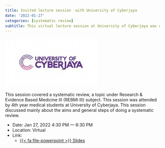 ```yaml
---
title: Invited lecture session  with University of Cyberjaya
date: '2022-01-27'
categories: [systematic review]
subtitle: This virtual lecture session at University of Cyberjaya was organised for Research & Evidence Based Medicine III (REBMI III) for systematic review topic.
---
```


![](featured.jpg)

This session covered a systematic review, a topic under Research & Evidence Based Medicine III (REBMI III) subject. This session was attended by 4th year medical students at University of Cyberjaya. This session discussed mainly about the aims and general steps of doing a systematic review.

-   Date: Jan 27, 2022 4:30 PM — 6:30 PM
-   Location: Virtual
-   Link:
    -   [{{< fa file-powerpoint >}} Slides](https://docs.google.com/presentation/d/e/2PACX-1vQRDj1IdW4W_W8Cj_WhBcAwEpisfJqSr33_83CfSOpdIUx6ZQh5gxTzc3M9XLuEgPhmSX2T4O-z3UDm/pub?start=false&loop=false&delayms=3000&slide=id.p)
